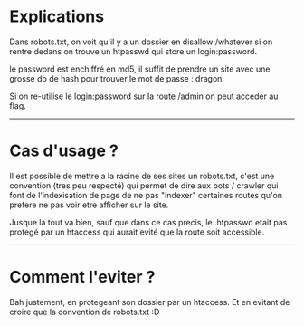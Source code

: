 # Explications

Dans robots.txt, on voit qu'il y a un dossier en disallow /whatever si on rentre dedans on trouve un htpasswd qui store un login:password.

le password est enchiffré en md5, il suffit de prendre un site avec une grosse db de hash pour trouver le mot de passe : dragon

Si on re-utilise le login:password sur la route /admin on peut acceder au flag.

----

# Cas d'usage ?

Il est possible de mettre a la racine de ses sites un robots.txt, c'est une convention (tres peu respecté) qui permet de dire aux bots / crawler qui font de l'indexisation de page de ne pas "indexer" certaines routes qu'on prefere ne pas voir etre afficher sur le site.

Jusque là tout va bien, sauf que dans ce cas precis, le .htpasswd etait pas protegé par un htaccess qui aurait evité que la route soit accessible.

----

# Comment l'eviter ?

Bah justement, en protegeant son dossier par un htaccess.
Et en evitant de croire que la convention de robots.txt :D